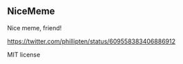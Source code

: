 NiceMeme
-------------

Nice meme, friend!

https://twitter.com/phillipten/status/609558383406886912

MIT license
